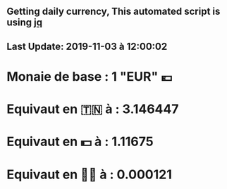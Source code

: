 ## Getting daily currency, This automated script is using [jq](https://stedolan.github.io/jq/)
## Last Update:  2019-11-03 à 12:00:02
 # Monaie de base : 1 "EUR" 💶 
 # Equivaut en 🇹🇳 à :  3.146447 
 # Equivaut en 💵 à : 1.11675
 # Equivaut en 🐱‍💻 à :  0.000121

